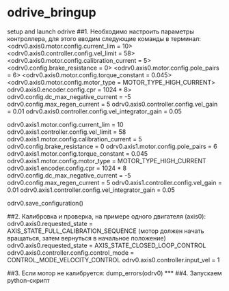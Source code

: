 # odrive_bringup
setup and launch odrive
##1. Необходимо настроить параметры контроллера, для этого вводим следующие команды в терминал:
  <odrivetool>
  <odrv0.axis0.motor.config.current_lim = 10>
  <odrv0.axis0.controller.config.vel_limit = 58> 
  <odrv0.axis0.motor.config.calibration_current = 5>
  <odrv0.config.brake_resistance = 0>
  <odrv0.axis0.motor.config.pole_pairs = 6>
  <odrv0.axis0.motor.config.torque_constant = 0.045>
  <odrv0.axis0.motor.config.motor_type = MOTOR_TYPE_HIGH_CURRENT>
  odrv0.axis0.encoder.config.cpr = 1024 * 8>
  odrv0.config.dc_max_negative_current =  -5
  odrv0.config.max_regen_current = 5 
  odrv0.axis0.controller.config.vel_gain = 0.01
  odrv0.axis0.controller.config.vel_integrator_gain = 0.05

  odrv0.axis1.motor.config.current_lim = 10
  odrv0.axis1.controller.config.vel_limit = 58 
  odrv0.axis1.motor.config.calibration_current = 5
  odrv0.config.brake_resistance = 0
  odrv0.axis1.motor.config.pole_pairs = 6
  odrv0.axis1.motor.config.torque_constant = 0.045
  odrv0.axis1.motor.config.motor_type = MOTOR_TYPE_HIGH_CURRENT
  odrv0.axis1.encoder.config.cpr = 1024 * 8 
  odrv0.config.dc_max_negative_current =  -5
  odrv0.config.max_regen_current = 5 
  odrv0.axis1.controller.config.vel_gain = 0.01
  odrv0.axis1.controller.config.vel_integrator_gain = 0.05
    
  odrv0.save_configuration() 

##2. Калибровка и проверка, на примере одного двигателя (axis0):
  odrv0.axis0.requested_state = AXIS_STATE_FULL_CALIBRATION_SEQUENCE   (мотор должен начать вращаться, затем вернуться в начальное положение)
  odrv0.axis0.requested_state = AXIS_STATE_CLOSED_LOOP_CONTROL
  odrv0.axis0.controller.config.control_mode = CONTROL_MODE_VELOCITY_CONTROL
  odrv0.axis0.controller.input_vel = 1 
   
##3. Если мотор не калибруется:
  dump_errors(odrv0)
    ***
##4. Запускаем python-скрипт 

